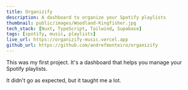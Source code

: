 ```yaml
---
title: Organizify
description: A dashboard to organize your Spotify playlists
thumbnail: public/images/Woodland-Kingfisher.jpg
tech_stack: [Nuxt, TypeScript, Tailwind, Supabase]
tags: [spotify, music, playlists]
live_url: https://organizify-music.vercel.app
github_url: https://github.com/andrefmonteiro/organizify
---
```


This was my first project.
It's a dashboard that helps you manage your Spotify playlists.

It didn't go as expected, but it taught me a lot.